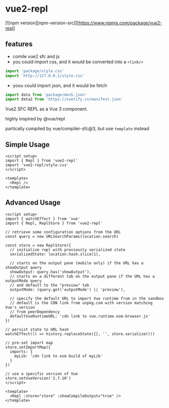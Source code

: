 # vue2-repl
[![npm version][npm-version-src]][https://www.npmjs.com/package/vue2-repl]

## features

- comile vue2 sfc and js
- you could import css, and it would be converted into a `<link/>`

```js
import 'package/style.css'
import 'http://127.0.0.1/style.css'
```

- yoou could import json, and it would be fetch

```js
import data from 'package/mock.json'
import data2 from 'https://vuetify.cn/manifest.json'
```

Vue2 SFC REPL as a Vue 3 component. 

highly inspired by @vue/repl

partically compiled by vue/compiler-sfc@3, but use `template` instead

## Simple Usage

```vue
<script setup>
import { Repl } from 'vue2-repl'
import 'vue2-repl/style.css'
</script>

<template>
  <Repl />
</template>
```

## Advanced Usage

```vue
<script setup>
import { watchEffect } from 'vue'
import { Repl, ReplStore } from 'vue2-repl'

// retrieve some configuration options from the URL
const query = new URLSearchParams(location.search)

const store = new ReplStore({
  // initialize repl with previously serialized state
  serializedState: location.hash.slice(1),

  // starts on the output pane (mobile only) if the URL has a showOutput query
  showOutput: query.has('showOutput'),
  // starts on a different tab on the output pane if the URL has a outputMode query
  // and default to the "preview" tab
  outputMode: (query.get('outputMode') || 'preview'),

  // specify the default URL to import Vue runtime from in the sandbox
  // default is the CDN link from unpkg.com with version matching Vue's version
  // from peerDependency
  defaultVueRuntimeURL: 'cdn link to vue.runtime.esm-browser.js'
})

// persist state to URL hash
watchEffect(() => history.replaceState({}, '', store.serialize()))

// pre-set import map
store.setImportMap({
  imports: {
    myLib: 'cdn link to esm build of myLib'
  }
})

// use a specific version of Vue
store.setVueVersion('2.7.10')
</script>

<template>
  <Repl :store="store" :showCompileOutput="true" />
</template>
```
